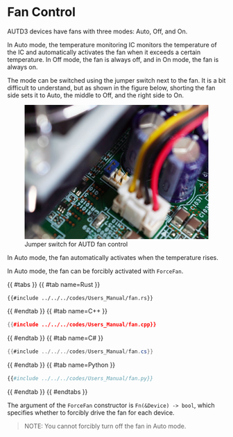 # Fan Control
  
AUTD3 devices have fans with three modes: Auto, Off, and On.

In Auto mode, the temperature monitoring IC monitors the temperature of the IC and automatically activates the fan when it exceeds a certain temperature.
In Off mode, the fan is always off, and in On mode, the fan is always on.

The mode can be switched using the jumper switch next to the fan. It is a bit difficult to understand, but as shown in the figure below, shorting the fan side sets it to Auto, the middle to Off, and the right side to On.

<figure>
    <img src="../../fig/Users_Manual/fan.jpg"/>
    <figcaption>Jumper switch for AUTD fan control</figcaption>
</figure>

In Auto mode, the fan automatically activates when the temperature rises.

In Auto mode, the fan can be forcibly activated with `ForceFan`.

{{ #tabs }}
{{ #tab name=Rust }}
```rust,edition2024
{{#include ../../../codes/Users_Manual/fan.rs}}
```
{{ #endtab }}
{{ #tab name=C++ }}
```cpp
{{#include ../../../codes/Users_Manual/fan.cpp}}
```
{{ #endtab }}
{{ #tab name=C# }}
```cs
{{#include ../../../codes/Users_Manual/fan.cs}}
```
{{ #endtab }}
{{ #tab name=Python }}
```python
{{#include ../../../codes/Users_Manual/fan.py}}
```
{{ #endtab }}
{{ #endtabs }}

The argument of the `ForceFan` constructor is `Fn(&Device) -> bool`, which specifies whether to forcibly drive the fan for each device.

> NOTE: You cannot forcibly turn off the fan in Auto mode.

